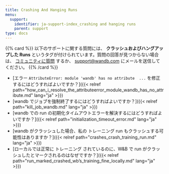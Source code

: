```yaml
---
title: Crashing And Hanging Runs
menu:
  support:
    identifier: ja-support-index_crashing and hanging runs
    parent: support
type: docs
---
```


{{% card %}}
以下のサポートに関する質問には、 <b>クラッシュおよびハングアップした Runs</b> というタグが付けられています。質問の回答が見つからない場合は、 [コミュニティに質問](https://community.wandb.ai/) するか、 [support@wandb.com](mailto:support@wandb.com) にメールを送信してください。
{{% /card %}}

- [エラー `AttributeError: module 'wandb' has no attribute  ...` を修正するにはどうすればよいですか？]({{< relref path="how_can_i_resolve_the_attributeerror_module_wandb_has_no_attribute.md" lang="ja" >}})
- [wandb でジョブを強制終了するにはどうすればよいですか？]({{< relref path="kill_job_wandb.md" lang="ja" >}})
- [wandb での run の初期化タイムアウトエラーを解決するにはどうすればよいですか？]({{< relref path="initialization_timeout_error.md" lang="ja" >}})
- [wandb がクラッシュした場合、私の トレーニング run もクラッシュする可能性はありますか？]({{< relref path="crashes_crash_training_run.md" lang="ja" >}})
- [ローカルでは正常に トレーニング されているのに、W&B で run がクラッシュしたとマークされるのはなぜですか？]({{< relref path="run_marked_crashed_wb’s_training_fine_locally.md" lang="ja" >}})
